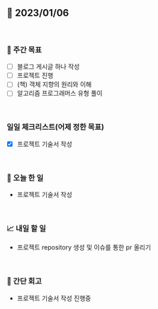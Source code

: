 ## 📅 2023/01/06

<br/>

### 🏹 주간 목표

- [ ] 블로그 게시글 하나 작성
- [ ] 프로젝트 진행
- [ ] (책) 객체 지향의 원리와 이해
- [ ] 알고리즘 프로그래머스 유형 풀이

<br/>

### 일일 체크리스트(어제 정한 목표)

- [x] 프로젝트 기술서 작성

<br/>

### 💯 오늘 한 일

- 프로젝트 기술서 작성

<br/>

### 📈 내일 할 일

- 프로젝트 repository 생성 및 이슈를 통한 pr 올리기

<br/>

### 🧐 간단 회고

- 프로젝트 기술서 작성 진행중
